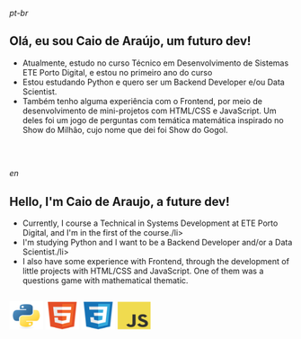 *pt-br*
## Olá, eu sou Caio de Araújo, um futuro dev!
<ul>
  <li>Atualmente, estudo no curso Técnico em Desenvolvimento de Sistemas ETE Porto Digital, e estou no primeiro ano do curso</li>
  <li>Estou estudando Python e quero ser um Backend Developer e/ou Data Scientist.</li>
  <li>Também tenho alguma experiência com o Frontend, por meio de desenvolvimento de mini-projetos com HTML/CSS e JavaScript. Um deles foi um jogo de perguntas com temática matemática inspirado no Show do Milhão, cujo nome que dei foi Show do Gogol.</li>
</ul>

##

<br>

*en*
## Hello, I'm Caio de Araujo, a future dev!
<ul>
  <li>Currently, I course a Technical in Systems Development at ETE Porto Digital, and I'm in the first of the course./li>
  <li>I'm studying Python and I want to be a Backend Developer and/or a Data Scientist./li>
  <li>I also have some experience with Frontend, through the development of little projects with HTML/CSS and JavaScript. One of them was a questions game with mathematical thematic.</li>
</ul>

##

<div>
  <img alt="Python" src="https://raw.githubusercontent.com/devicons/devicon/master/icons/python/python-original.svg" align="center" height="50" width="60">
  <img alt="HTML5" src="https://raw.githubusercontent.com/devicons/devicon/master/icons/html5/html5-original.svg" align="center" height="50" width="60">
  <img alt="CSS3" src="https://raw.githubusercontent.com/devicons/devicon/master/icons/css3/css3-original.svg" align="center" height="50" width="60">
  <img alt="JavaScript" src="https://raw.githubusercontent.com/devicons/devicon/master/icons/javascript/javascript-original.svg" align="center" height="50" width="60">
</div>
